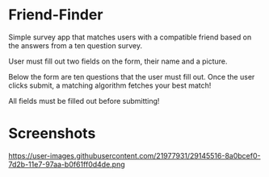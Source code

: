 # Friend-Finder


Simple survey app that matches users with a compatible friend based on the answers from a ten question survey.

User must fill out two fields on the form, their name and a picture. 

Below the form are ten questions that the user must fill out. Once the user clicks submit, a matching algorithm fetches your best match!

All fields must be filled out before submitting!


# Screenshots

https://user-images.githubusercontent.com/21977931/29145516-8a0bcef0-7d2b-11e7-97aa-b0f61ff0d4de.png

